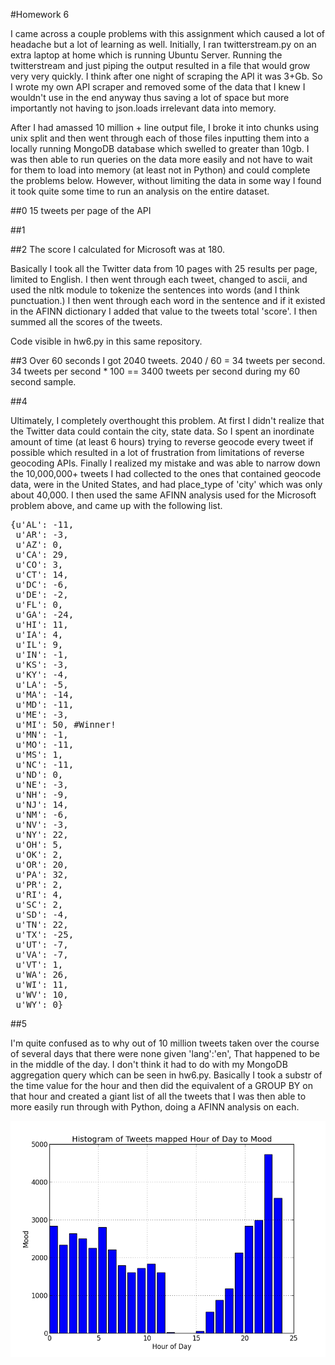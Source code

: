 #Homework 6

I came across a couple problems with this assignment which caused a lot of headache but a lot of learning as well. 
Initially, I ran twitterstream.py on an extra laptop at home which is running Ubuntu Server. Running the twitterstream and just piping the output resulted in a file that would grow very very quickly. I think after one night of scraping the API it was 3+Gb. So I wrote my own API scraper and removed some of the data that I knew I wouldn't use in the end anyway thus saving a lot of space but more importantly not having to json.loads irrelevant data into memory. 

After I had amassed 10 million + line output file, I broke it into chunks using unix split and then went through each of those files inputting them into a locally running MongoDB database which swelled to greater than 10gb. 
I was then able to run queries on the data more easily and not have to wait for them to load into memory (at least not in Python) and could complete the problems below. However, without limiting the data in some way I found it took quite some time to run
an analysis on the entire dataset. 


##0
15 tweets per page of the API

##1


##2
The score I calculated for Microsoft was at 180.

Basically I took all the Twitter data from 10 pages with 25 results per page, limited to English.
I then went through each tweet, changed to ascii, and used the nltk module to tokenize the sentences into words (and I think punctuation.) I then went through each word in the sentence and if it existed in the AFINN dictionary I added that value to the tweets total 'score'. I then summed all the scores of the tweets.

Code visible in hw6.py in this same repository.

##3
Over 60 seconds I got 2040 tweets.
2040 / 60 = 34 tweets per second.
34 tweets per second * 100 == 3400 tweets per second during my 60 second sample.

##4

Ultimately, I completely overthought this problem. At first I didn't realize that the Twitter data could contain the city, state data.
So I spent an inordinate amount of time (at least 6 hours) trying to reverse geocode every tweet if possible which resulted in a lot of frustration from limitations of reverse geocoding APIs.
Finally I realized my mistake and was able to narrow down the
10,000,000+ tweets I had collected to the ones that contained geocode data, were in the United States, and had place_type of 'city' which was only about 40,000.
I then used the same AFINN analysis used for the Microsoft problem above, and came up with the following list.

<pre>{u'AL': -11,
 u'AR': -3,
 u'AZ': 0,
 u'CA': 29,
 u'CO': 3,
 u'CT': 14,
 u'DC': -6,
 u'DE': -2,
 u'FL': 0,
 u'GA': -24,
 u'HI': 11,
 u'IA': 4,
 u'IL': 9,
 u'IN': -1,
 u'KS': -3,
 u'KY': -4,
 u'LA': -5,
 u'MA': -14,
 u'MD': -11,
 u'ME': -3,
 u'MI': 50, #Winner! 
 u'MN': -1,
 u'MO': -11,
 u'MS': 1,
 u'NC': -11,
 u'ND': 0,
 u'NE': -3,
 u'NH': -9,
 u'NJ': 14,
 u'NM': -6,
 u'NV': -3,
 u'NY': 22,
 u'OH': 5,
 u'OK': 2,
 u'OR': 20,
 u'PA': 32,
 u'PR': 2,
 u'RI': 4,
 u'SC': 2,
 u'SD': -4,
 u'TN': 22,
 u'TX': -25,
 u'UT': -7,
 u'VA': -7,
 u'VT': 1,
 u'WA': 26,
 u'WI': 11,
 u'WV': 10,
 u'WY': 0}</pre>


##5

I'm quite confused as to why out of 10 million tweets taken over the course of several days that there were none given 'lang':'en',
That happened to be in the middle of the day. I don't think it had to do with my MongoDB aggregation query which can be seen in hw6.py. 
Basically I took a substr of the time value for the hour and then did the equivalent of a GROUP BY on that hour and created a giant list of
all the tweets that I was then able to more easily run through with Python, doing a AFINN analysis on each. 

![Bar Chart for Hours v Mood](https://github.com/dalanmiller/UW_data_science/raw/master/hw6.png)
